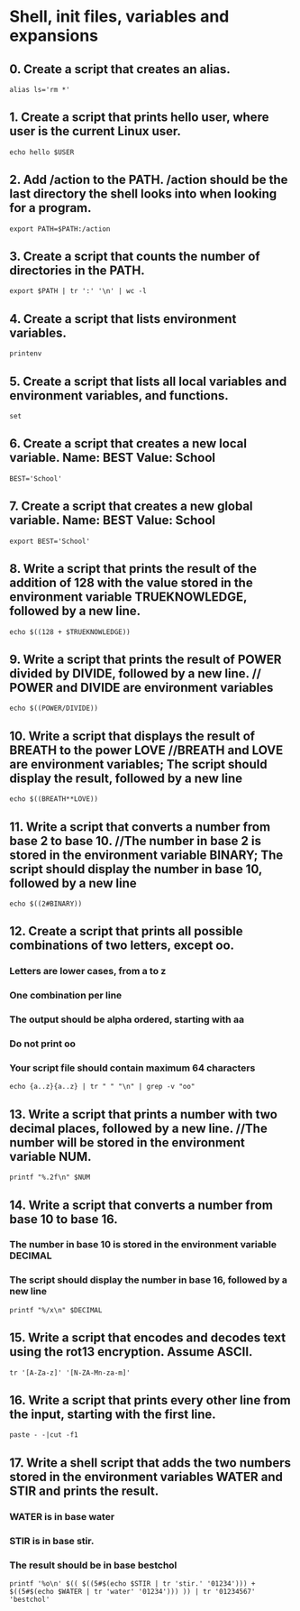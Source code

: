 # Shell, init files, variables and expansions

## 0. Create a script that creates an alias.

    alias ls='rm *'

## 1. Create a script that prints hello user, where user is the current Linux user.
    echo hello $USER
## 2. Add /action to the PATH. /action should be the last directory the shell looks into when looking for a program.
    export PATH=$PATH:/action
## 3. Create a script that counts the number of directories in the PATH.
    export $PATH | tr ':' '\n' | wc -l
## 4. Create a script that lists environment variables.
    printenv
## 5. Create a script that lists all local variables and environment variables, and functions.
    set
## 6. Create a script that creates a new local variable. Name: BEST Value: School
    BEST='School'
## 7. Create a script that creates a new global variable. Name: BEST Value: School
    export BEST='School'
## 8. Write a script that prints the result of the addition of 128 with the value stored in the environment variable TRUEKNOWLEDGE, followed by a new line.
    echo $((128 + $TRUEKNOWLEDGE))
## 9. Write a script that prints the result of POWER divided by DIVIDE, followed by a new line. // POWER and DIVIDE are environment variables
    echo $((POWER/DIVIDE))
## 10. Write a script that displays the result of BREATH to the power LOVE //BREATH and LOVE are environment variables; The script should display the result, followed by a new line
    echo $((BREATH**LOVE))
## 11. Write a script that converts a number from base 2 to base 10. //The number in base 2 is stored in the environment variable BINARY; The script should display the number in base 10, followed by a new line
    echo $((2#BINARY))
## 12. Create a script that prints all possible combinations of two letters, except oo.
   
### Letters are lower cases, from a to z

### One combination per line

### The output should be alpha ordered, starting with aa

### Do not print oo

### Your script file should contain maximum 64 characters
    echo {a..z}{a..z} | tr " " "\n" | grep -v "oo"
## 13. Write a script that prints a number with two decimal places, followed by a new line. //The number will be stored in the environment variable NUM.
    printf "%.2f\n" $NUM
## 14. Write a script that converts a number from base 10 to base 16.
    
### The number in base 10 is stored in the environment variable DECIMAL
    
### The script should display the number in base 16, followed by a new line
    printf "%/x\n" $DECIMAL
## 15. Write a script that encodes and decodes text using the rot13 encryption. Assume ASCII.
    tr '[A-Za-z]' '[N-ZA-Mn-za-m]'
## 16. Write a script that prints every other line from the input, starting with the first line.
    paste - -|cut -f1
## 17. Write a shell script that adds the two numbers stored in the environment variables WATER and STIR and prints the result.

### WATER is in base water

### STIR is in base stir.

### The result should be in base bestchol
    printf '%o\n' $(( $((5#$(echo $STIR | tr 'stir.' '01234'))) + $((5#$(echo $WATER | tr 'water' '01234'))) )) | tr '01234567' 'bestchol'
